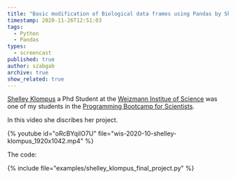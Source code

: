 ```yaml
---
title: "Basic modification of Biological data frames using Pandas by Shelley Klompus"
timestamp: 2020-11-26T12:51:03
tags:
  - Python
  - Pandas
types:
  - screencast
published: true
author: szabgab
archive: true
show_related: true
---
```



[Shelley Klompus](https://www.weizmann.ac.il/pages/search/people?language=english&single=1&person_id=31888) a Phd Student at the
[Weizmann Institue of Science](https://www.weizmann.ac.il/) was one of my students in the [Programming Bootcamp for Scientists](/programming-bootcamp-for-scientists).

In this video she discribes her project.


{% youtube id="oRcBYqilO7U" file="wis-2020-10-shelley-klompus_1920x1042.mp4" %}

The code:

{% include file="examples/shelley_klompus_final_project.py" %}

